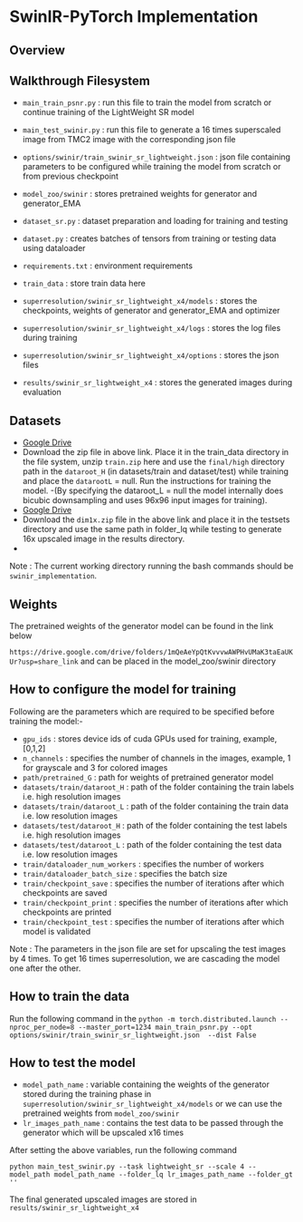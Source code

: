 # SwinIR-PyTorch Implementation

## Overview

## Walkthrough Filesystem

- `main_train_psnr.py` : run this file to train the model from scratch or continue training of the LightWeight SR model
- `main_test_swinir.py` : run this file to generate a 16 times superscaled image from TMC2 image with the corresponding json file
- `options/swinir/train_swinir_sr_lightweight.json` : json file containing parameters to be configured while training the model from scratch or from previous checkpoint
- `model_zoo/swinir` : stores pretrained weights for generator and generator_EMA
- `dataset_sr.py` : dataset preparation and loading for training and testing
- `dataset.py` : creates batches of tensors from training or testing data using dataloader
- `requirements.txt` : environment requirements

- `train_data` : store train data here
- `superresolution/swinir_sr_lightweight_x4/models` : stores the checkpoints, weights of generator and generator_EMA and optimizer
- `superresolution/swinir_sr_lightweight_x4/logs` : stores the log files during training
- `superresolution/swinir_sr_lightweight_x4/options` : stores the json files
- `results/swinir_sr_lightweight_x4` : stores the generated images during evaluation

## Datasets

- [Google Drive](https://drive.google.com/file/d/1boCR3boKfQRaq0yukc_wm9tqSFkV0Ba-/view?usp=share_link)
- Download the zip file in above link. Place it in the train_data directory in the file system, unzip `train.zip` here and use the `final/high` directory path in the `dataroot_H` (in datasets/train and dataset/test) while training and place the `datarootL` = null. Run the instructions for training the model.
-(By specifying the dataroot_L = null the model internally does bicubic downsampling and uses 96x96 input images for training).
- [Google Drive](https://drive.google.com/file/d/1vUR8wNgacHdNdCQ_k-FnP-mdiOE9tHMA/view?usp=share_link)
- Download the `dim1x.zip` file in the above link and place it in the testsets directory and use the same path in folder_lq while testing to generate 16x upscaled image in the results directory.
- 
Note : The current working directory running the bash commands should be `swinir_implementation`.

## Weights

The pretrained weights of the generator model can be found in the link below

```https://drive.google.com/drive/folders/1mQeAeYpQtKvvvwAWPHvUMaK3taEaUKUr?usp=share_link``` and can be placed in the model_zoo/swinir directory

## How to configure the model for training

Following are the parameters which are required to be specified before training the model:-
- `gpu_ids` : stores device ids of cuda GPUs used for training, example, [0,1,2] 
- `n_channels` : specifies the number of channels in the images, example, 1 for grayscale and 3 for colored images
- `path/pretrained_G` : path for weights of pretrained generator model
- `datasets/train/dataroot_H` : path of the folder containing the train labels i.e. high resolution images
- `datasets/train/dataroot_L` : path of the folder containing the train data i.e. low resolution images
- `datasets/test/dataroot_H` : path of the folder containing the test labels i.e. high resolution images
- `datasets/test/dataroot_L` : path of the folder containing the test data i.e. low resolution images
- `train/dataloader_num_workers` : specifies the number of workers
- `train/dataloader_batch_size` : specifies the batch size
- `train/checkpoint_save` : specifies the number of iterations after which checkpoints are saved
- `train/checkpoint_print` : specifies the number of iterations after which checkpoints are printed
- `train/checkpoint_test` : specifies the number of iterations after which model is validated

Note : The parameters in the json file are set for upscaling the test images by 4 times. To get 16 times superresolution, we are cascading the model one after the other.

## How to train the data

Run the following command in the 
```python -m torch.distributed.launch --nproc_per_node=8 --master_port=1234 main_train_psnr.py --opt options/swinir/train_swinir_sr_lightweight.json  --dist False```

## How to test the model

- `model_path_name` : variable containing the weights of the generator stored during the training phase in `superresolution/swinir_sr_lightweight_x4/models` or we can use the pretrained weights from `model_zoo/swinir`
- `lr_images_path_name` : contains the test data to be passed through the generator which will be upscaled x16 times

After setting the above variables, run the following command

```python main_test_swinir.py --task lightweight_sr --scale 4 --model_path model_path_name --folder_lq lr_images_path_name --folder_gt ''```

The final generated upscaled images are stored in `results/swinir_sr_lightweight_x4`